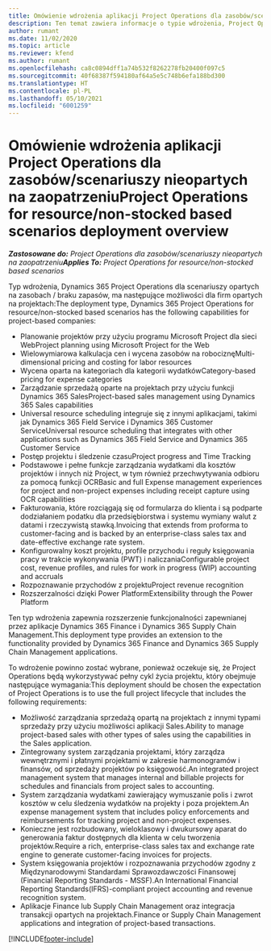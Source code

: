 ```yaml
---
title: Omówienie wdrożenia aplikacji Project Operations dla zasobów/scenariuszy nieopartych na zaopatrzeniu
description: Ten temat zawiera informacje o typie wdrożenia, Project Operations dla scenariuszy opartych na zasobach / niezamieszczonych.
author: rumant
ms.date: 11/02/2020
ms.topic: article
ms.reviewer: kfend
ms.author: rumant
ms.openlocfilehash: ca8c0894dff1a74b532f8262278fb20400f097c5
ms.sourcegitcommit: 40f68387f594180af64a5e5c748b6efa188bd300
ms.translationtype: HT
ms.contentlocale: pl-PL
ms.lasthandoff: 05/10/2021
ms.locfileid: "6001259"
---
```

# <a name="project-operations-for-resourcenon-stocked-based-scenarios-deployment-overview"></a><span data-ttu-id="74f3a-103">Omówienie wdrożenia aplikacji Project Operations dla zasobów/scenariuszy nieopartych na zaopatrzeniu</span><span class="sxs-lookup"><span data-stu-id="74f3a-103">Project Operations for resource/non-stocked based scenarios deployment overview</span></span>

<span data-ttu-id="74f3a-104">_**Zastosowane do:** Project Operations dla zasobów/scenariuszy nieopartych na zaopatrzeniu_</span><span class="sxs-lookup"><span data-stu-id="74f3a-104">_**Applies To:** Project Operations for resource/non-stocked based scenarios_</span></span>

<span data-ttu-id="74f3a-105">Typ wdrożenia, Dynamics 365 Project Operations dla scenariuszy opartych na zasobach / braku zapasów, ma następujące możliwości dla firm opartych na projektach:</span><span class="sxs-lookup"><span data-stu-id="74f3a-105">The deployment type, Dynamics 365 Project Operations for resource/non-stocked based scenarios has the following capabilities for project-based companies:</span></span>

- <span data-ttu-id="74f3a-106">Planowanie projektów przy użyciu programu Microsoft Project dla sieci Web</span><span class="sxs-lookup"><span data-stu-id="74f3a-106">Project planning using Microsoft Project for the Web</span></span>
- <span data-ttu-id="74f3a-107">Wielowymiarowa kalkulacja cen i wycena zasobów na robociznę</span><span class="sxs-lookup"><span data-stu-id="74f3a-107">Multi-dimensional pricing and costing for labor resources</span></span>
- <span data-ttu-id="74f3a-108">Wycena oparta na kategoriach dla kategorii wydatków</span><span class="sxs-lookup"><span data-stu-id="74f3a-108">Category-based pricing for expense categories</span></span>
- <span data-ttu-id="74f3a-109">Zarządzanie sprzedażą oparte na projektach przy użyciu funkcji Dynamics 365 Sales</span><span class="sxs-lookup"><span data-stu-id="74f3a-109">Project-based sales management using Dynamics 365 Sales capabilities</span></span>
- <span data-ttu-id="74f3a-110">Universal resource scheduling integruje się z innymi aplikacjami, takimi jak Dynamics 365 Field Service i Dynamics 365 Customer Service</span><span class="sxs-lookup"><span data-stu-id="74f3a-110">Universal resource scheduling that integrates with other applications such as Dynamics 365 Field Service and Dynamics 365 Customer Service</span></span>
- <span data-ttu-id="74f3a-111">Postęp projektu i śledzenie czasu</span><span class="sxs-lookup"><span data-stu-id="74f3a-111">Project progress and Time Tracking</span></span>
- <span data-ttu-id="74f3a-112">Podstawowe i pełne funkcje zarządzania wydatkami dla kosztów projektów i innych niż Project, w tym również przechwytywania odbioru za pomocą funkcji OCR</span><span class="sxs-lookup"><span data-stu-id="74f3a-112">Basic and full Expense management experiences for project and non-project expenses including receipt capture using OCR capabilities</span></span>
- <span data-ttu-id="74f3a-113">Fakturowania, które rozciągają się od formularza do klienta i są podparte dodziałaniem podatku dla przedsiębiorstwa i systemu wymiany walut z datami i rzeczywistą stawką.</span><span class="sxs-lookup"><span data-stu-id="74f3a-113">Invoicing that extends from proforma to customer-facing and is backed by an enterprise-class sales tax and date-effective exchange rate system.</span></span>
- <span data-ttu-id="74f3a-114">Konfigurowalny koszt projektu, profile przychodu i reguły księgowania pracy w trakcie wykonywania (PWT) i naliczania</span><span class="sxs-lookup"><span data-stu-id="74f3a-114">Configurable project cost, revenue profiles, and rules for work in progress (WIP) accounting and accruals</span></span>
- <span data-ttu-id="74f3a-115">Rozpoznawanie przychodów z projektu</span><span class="sxs-lookup"><span data-stu-id="74f3a-115">Project revenue recognition</span></span>
- <span data-ttu-id="74f3a-116">Rozszerzalności dzięki Power Platform</span><span class="sxs-lookup"><span data-stu-id="74f3a-116">Extensibility through the Power Platform</span></span>

<span data-ttu-id="74f3a-117">Ten typ wdrożenia zapewnia rozszerzenie funkcjonalności zapewnianej przez aplikacje Dynamics 365 Finance i Dynamics 365 Supply Chain Management.</span><span class="sxs-lookup"><span data-stu-id="74f3a-117">This deployment type provides an extension to the functionality provided by Dynamics 365 Finance and Dynamics 365 Supply Chain Management applications.</span></span>

<span data-ttu-id="74f3a-118">To wdrożenie powinno zostać wybrane, ponieważ oczekuje się, że Project Operations będą wykorzystywać pełny cykl życia projektu, który obejmuje następujące wymagania:</span><span class="sxs-lookup"><span data-stu-id="74f3a-118">This deployment should be chosen the expectation of Project Operations is to use the full project lifecycle that includes the following requirements:</span></span>

- <span data-ttu-id="74f3a-119">Możliwość zarządzania sprzedażą opartą na projektach z innymi typami sprzedaży przy użyciu możliwości aplikacji Sales.</span><span class="sxs-lookup"><span data-stu-id="74f3a-119">Ability to manage project-based sales with other types of sales using the capabilities in the Sales application.</span></span>
- <span data-ttu-id="74f3a-120">Zintegrowany system zarządzania projektami, który zarządza wewnętrznymi i płatnymi projektami w zakresie harmonogramów i finansów, od sprzedaży projektów po księgowość.</span><span class="sxs-lookup"><span data-stu-id="74f3a-120">An integrated project management system that manages internal and billable projects for schedules and financials from project sales to accounting.</span></span>
- <span data-ttu-id="74f3a-121">System zarządzania wydatkami zawierający wymuszanie polis i zwrot kosztów w celu śledzenia wydatków na projekty i poza projektem.</span><span class="sxs-lookup"><span data-stu-id="74f3a-121">An expense management system that includes policy enforcements and reimbursements for tracking project and non-project expenses.</span></span>
- <span data-ttu-id="74f3a-122">Konieczne jest rozbudowany, wieloklasowy i dwukursowy aparat do generowania faktur dostępnych dla klienta w celu tworzenia projektów.</span><span class="sxs-lookup"><span data-stu-id="74f3a-122">Require a rich, enterprise-class sales tax and exchange rate engine to generate customer-facing invoices for projects.</span></span>
- <span data-ttu-id="74f3a-123">System księgowania projektów i rozpoznawania przychodów zgodny z Międzynarodowymi Standardami Sprawozdawczości Finansowej (Financial Reporting Standards - MSSF).</span><span class="sxs-lookup"><span data-stu-id="74f3a-123">An International Financial Reporting Standards(IFRS)-compliant project accounting and revenue recognition system.</span></span>
- <span data-ttu-id="74f3a-124">Aplikacje Finance lub Supply Chain Management oraz integracja transakcji opartych na projektach.</span><span class="sxs-lookup"><span data-stu-id="74f3a-124">Finance or Supply Chain Management applications and integration of project-based transactions.</span></span>


[!INCLUDE[footer-include](../includes/footer-banner.md)]